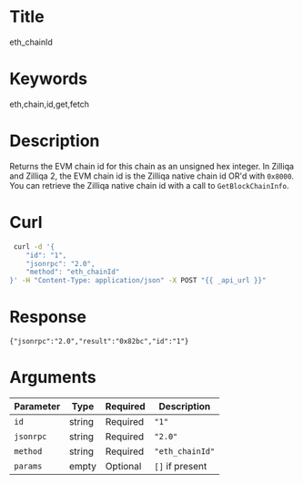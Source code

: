 # Title

eth_chainId

# Keywords

eth,chain,id,get,fetch

# Description

Returns the EVM chain id for this chain as an unsigned hex integer. In Zilliqa and Zilliqa 2, the EVM chain id is the Zilliqa native chain id OR'd with `0x8000`. You can retrieve the Zilliqa native chain id with a call to `GetBlockChainInfo`.

# Curl

```sh
 curl -d '{
    "id": "1",
    "jsonrpc": "2.0",
    "method": "eth_chainId"
}' -H "Content-Type: application/json" -X POST "{{ _api_url }}"
```

# Response

```
{"jsonrpc":"2.0","result":"0x82bc","id":"1"}
```

# Arguments

| Parameter | Type   | Required | Description     |
|-----------|--------|----------|-----------------|
| `id`      | string | Required | `"1"`           |
| `jsonrpc` | string | Required | `"2.0"`         |
| `method`  | string | Required | `"eth_chainId"` |
| `params`  | empty  | Optional | `[]` if present |
